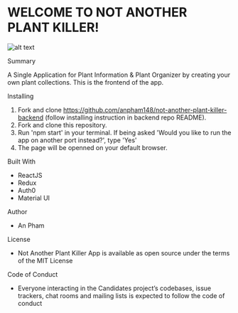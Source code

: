 # WELCOME TO NOT ANOTHER PLANT KILLER!
![alt text](./public/thumbnail.png) </br>

 Summary

A Single Application for Plant Information & Plant Organizer by creating your own plant collections. This is the frontend of the app. 

 Installing

1. Fork and clone https://github.com/anpham148/not-another-plant-killer-backend (follow installing instruction in backend repo README).
2. Fork and clone this repository.
3. Run 'npm start' in your terminal. If being asked 'Would you like to run the app on another port instead?', type 'Yes'
4. The page will be openned on your default browser.

Built With

- ReactJS
- Redux
- Auth0
- Material UI

 Author

- An Pham

 License

- Not Another Plant Killer App is available as open source under the terms of the MIT License

 Code of Conduct

- Everyone interacting in the Candidates project’s codebases, issue trackers, chat rooms and mailing lists is expected to follow the code of conduct

